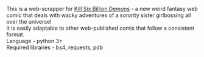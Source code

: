 This is a web-scrapper for <a href="https://killsixbilliondemons.com/">Kill Six Billion Demons</a> - a new weird fantasy web comic that deals with wacky adventures of a sorority sister girlbossing all over the universe!<br>
It is easily adaptable to other web-published comix that follow a consistent format. <br>
Language - python 3+<br>
Required libraries - bs4, requests, pdb<br>
